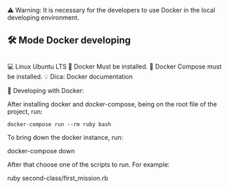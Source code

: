 ⚠️ Warning: It is necessary for the developers to use Docker in the local developing environment.

## <h2>🛠 Mode Docker developing<h2>
💻 Linux Ubuntu LTS
🐳 Docker Must be installed.
🐳 Docker Compose must be installed.
💡 Dica: Docker documentation

🐳 Developing with Docker:

After installing docker and docker-compose, being on the root file of the project, run:

`docker-compose run --rm ruby bash`


To bring down the docker instance, run:

docker-compose down

After that choose one of the scripts to run. For example:

ruby second-class/first_mission.rb
